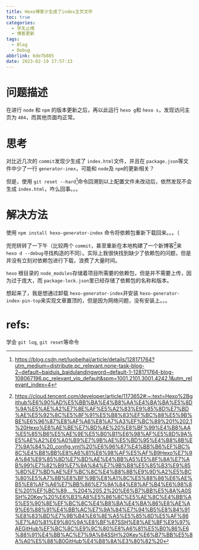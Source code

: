 ```yaml
---
title: Hexo博客少生成了index主页文件
toc: true
categories:
  - 学无止境
  - 博客更新
tags:
  - Blog
  - Debug
abbrlink: 6de7b885
date: 2023-02-19 17:57:13
---
```

# 问题描述

在进行 `node` 和 `npm` 的版本更新之后，再以此运行 `hexo g`和 `hexo s`，发现访问主页为 `404`，而其他页面均正常。

# 思考

对比近几次的 `commit`发现少生成了 `index.html`文件，并且在 `package.json`等文件中少了一行 `generator-inex`，可能和 `node`及 `npm`的更新相关？

但是，使用 `git reset --hard`[^1]命令回溯到以上配置文件未改动后，依然发现不会生成 `index.html`，咋么回事。。。

# 解决方法

使用 `npm install hexo-generator-index` 命令将依赖包重新下载回来。。。（

兜兜转转了一下午（比较两个 `commit`，甚至重新在本地构建了一个新博客[^2]来 `hexo d --debug`寻找构造的不同）。实际上我很快找到缺少了依赖包的问题，但是并没有立刻对依赖包进行下载，浪费了大量时间。

`hexo` 根目录的 `node_modules`存储着项目所需要的依赖包，但是并不需要上传，因为过于庞大，而 `package-lock.json`里已经存储了依赖包的名称和版本。


想起来了，我是想通过卸载 `hexo-generator-index`并安装 `hexo-generator-index-pin-top`来实现文章置顶的，但是因为网络问题，没有安装上。。。


# refs:

学会 `git log`, `git reset`等命令

[^1]: https://blog.csdn.net/luobeihai/article/details/128171764?utm_medium=distribute.pc_relevant.none-task-blog-2~default~baidujs_baidulandingword~default-1-128171764-blog-108067196.pc_relevant_vip_default&spm=1001.2101.3001.4242.1&utm_relevant_index=4
    
[^2]: https://cloud.tencent.com/developer/article/1173652#:~:text=Hexo%2Bgithub%E6%90%AD%E5%BB%BA%E4%B8%AA%E4%BA%BA%E5%8D%9A%E5%AE%A2%E7%8E%AF%E5%A2%83%E9%85%8D%E7%BD%AE%E5%92%8C%E5%8F%91%E5%B8%83%EF%BC%88%E5%9B%BE%E6%96%87%E8%AF%A6%E8%A7%A3%EF%BC%89%201%202.1%20Hexo%E8%AE%BE%E7%BD%AE%20%E8%BF%99%E4%B8%AA%E5%85%B6%E5%AE%9E%E5%B0%B1%E6%98%AF%E5%8D%9A%E5%AE%A2%E6%A0%B9%E7%9B%AE%E5%BD%95%E4%B8%8B%E7%9A%84%20_config.yml%20%E6%96%87%E4%BB%B6%EF%BC%8C%E4%B8%BB%E8%A6%81%E6%98%AF%E5%AF%B9Hexo%E7%9A%84%E9%85%8D%E7%BD%AE%E4%BB%A5%E5%8F%8A%E7%AB%99%E7%82%B9%E7%9A%84%E7%9B%B8%E5%85%B3%E9%85%8D%E7%BD%AE%EF%BC%8C%E4%B8%8B%E9%9D%A2%E5%BC%80%E5%A7%8B%E8%BF%9B%E8%A1%8C%E5%88%86%E6%AE%B5%E8%AF%A6%E7%BB%86%E7%9A%84%E8%AF%B4%E6%98%8E%201%EF%BC%89,...%204%205.2%20%E6%B7%BB%E5%8A%A0SSH%20Key%20%E6%B3%A8%E5%86%8C%E5%AE%8C%E4%BB%A5%E5%90%8E%EF%BC%8C%E4%B8%BA%E4%BA%86%E8%AE%A9%E6%88%91%E4%BB%AC%E7%9A%84%E7%94%B5%E8%84%91%E8%83%BD%E7%9B%B4%E6%8E%A5%E5%85%8D%E5%AF%86%E7%A0%81%E9%80%9A%E8%BF%87SSH%E8%AE%BF%E9%97%AEGitHub%EF%BC%8C%E9%9C%80%E8%A6%81%E5%B0%86%E6%88%91%E4%BB%AC%E7%9A%84SSH%20Key%E6%B7%BB%E5%8A%A0%E5%88%B0GitHub%E4%B8%8A%E3%80%82%20
